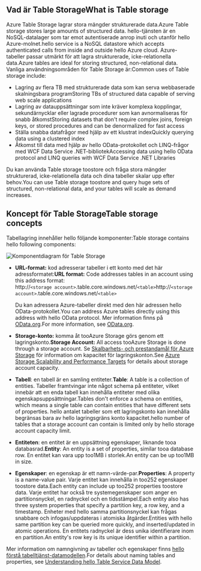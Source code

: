 ## <a name="what-is-table-storage"></a><span data-ttu-id="db00d-101">Vad är Table Storage</span><span class="sxs-lookup"><span data-stu-id="db00d-101">What is Table storage</span></span>
<span data-ttu-id="db00d-102">Azure Table Storage lagrar stora mängder strukturerade data.</span><span class="sxs-lookup"><span data-stu-id="db00d-102">Azure Table storage stores large amounts of structured data.</span></span> <span data-ttu-id="db00d-103">hello-tjänsten är en NoSQL-datalager som tar emot autentiserade anrop inuti och utanför hello Azure-molnet.</span><span class="sxs-lookup"><span data-stu-id="db00d-103">hello service is a NoSQL datastore which accepts authenticated calls from inside and outside hello Azure cloud.</span></span> <span data-ttu-id="db00d-104">Azure-tabeller passar utmärkt för att lagra strukturerade, icke-relationella data.</span><span class="sxs-lookup"><span data-stu-id="db00d-104">Azure tables are ideal for storing structured, non-relational data.</span></span> <span data-ttu-id="db00d-105">Vanliga användningsområden för Table Storage är:</span><span class="sxs-lookup"><span data-stu-id="db00d-105">Common uses of Table storage include:</span></span>

* <span data-ttu-id="db00d-106">Lagring av flera TB med strukturerade data som kan serva webbaserade skalningsbara program</span><span class="sxs-lookup"><span data-stu-id="db00d-106">Storing TBs of structured data capable of serving web scale applications</span></span>
* <span data-ttu-id="db00d-107">Lagring av datauppsättningar som inte kräver komplexa kopplingar, sekundärnycklar eller lagrade procedurer som kan avnormaliseras för snabb åtkomst</span><span class="sxs-lookup"><span data-stu-id="db00d-107">Storing datasets that don't require complex joins, foreign keys, or stored procedures and can be denormalized for fast access</span></span>
* <span data-ttu-id="db00d-108">Ställa snabba datafrågor med hjälp av ett klustrat index</span><span class="sxs-lookup"><span data-stu-id="db00d-108">Quickly querying data using a clustered index</span></span>
* <span data-ttu-id="db00d-109">Åtkomst till data med hjälp av hello OData-protokollet och LINQ-frågor med WCF Data Service .NET-bibliotek</span><span class="sxs-lookup"><span data-stu-id="db00d-109">Accessing data using hello OData protocol and LINQ queries with WCF Data Service .NET Libraries</span></span>

<span data-ttu-id="db00d-110">Du kan använda Table storage toostore och fråga stora mängder strukturerad, icke-relationella data och dina tabeller skalar upp efter behov.</span><span class="sxs-lookup"><span data-stu-id="db00d-110">You can use Table storage toostore and query huge sets of structured, non-relational data, and your tables will scale as demand increases.</span></span>

## <a name="table-storage-concepts"></a><span data-ttu-id="db00d-111">Koncept för Table Storage</span><span class="sxs-lookup"><span data-stu-id="db00d-111">Table storage concepts</span></span>
<span data-ttu-id="db00d-112">Tabellagring innehåller hello följande komponenter:</span><span class="sxs-lookup"><span data-stu-id="db00d-112">Table storage  contains hello following components:</span></span>

![Komponentdiagram för Table Storage][Table1]

* <span data-ttu-id="db00d-114">**URL-format:** kod adresserar tabeller i ett konto med det här adressformatet:</span><span class="sxs-lookup"><span data-stu-id="db00d-114">**URL format:** Code addresses tables in an account using this address format:</span></span>   
  <span data-ttu-id="db00d-115">http://`<storage account>`.table.core.windows.net/`<table>`</span><span class="sxs-lookup"><span data-stu-id="db00d-115">http://`<storage account>`.table.core.windows.net/`<table>`</span></span>  
  
  <span data-ttu-id="db00d-116">Du kan adressera Azure-tabeller direkt med den här adressen hello OData-protokollet.</span><span class="sxs-lookup"><span data-stu-id="db00d-116">You can address Azure tables directly using this address with hello OData protocol.</span></span> <span data-ttu-id="db00d-117">Mer information finns på [OData.org][OData.org].</span><span class="sxs-lookup"><span data-stu-id="db00d-117">For more information, see [OData.org][OData.org].</span></span>
* <span data-ttu-id="db00d-118">**Storage-konto:** komma åt tooAzure Storage görs genom ett lagringskonto.</span><span class="sxs-lookup"><span data-stu-id="db00d-118">**Storage Account:** All access tooAzure Storage is done through a storage account.</span></span> <span data-ttu-id="db00d-119">Se [Skalbarhets- och prestandamål för Azure Storage](../articles/storage/common/storage-scalability-targets.md) för information om kapacitet för lagringskonton.</span><span class="sxs-lookup"><span data-stu-id="db00d-119">See [Azure Storage Scalability and Performance Targets](../articles/storage/common/storage-scalability-targets.md) for details about storage account capacity.</span></span>
* <span data-ttu-id="db00d-120">**Tabell**: en tabell är en samling entiteter.</span><span class="sxs-lookup"><span data-stu-id="db00d-120">**Table**: A table is a collection of entities.</span></span> <span data-ttu-id="db00d-121">Tabeller framtvingar inte något schema på entiteter, vilket innebär att en enda tabell kan innehålla entiteter med olika egenskapsuppsättningar.</span><span class="sxs-lookup"><span data-stu-id="db00d-121">Tables don't enforce a schema on entities, which means a single table can contain entities that have different sets of properties.</span></span> <span data-ttu-id="db00d-122">hello antalet tabeller som ett lagringskonto kan innehålla begränsas bara av hello lagringsgräns konto kapacitet.</span><span class="sxs-lookup"><span data-stu-id="db00d-122">hello number of tables that a storage account can contain is limited only by hello storage account capacity limit.</span></span>
* <span data-ttu-id="db00d-123">**Entiteten**: en entitet är en uppsättning egenskaper, liknande tooa databasrad.</span><span class="sxs-lookup"><span data-stu-id="db00d-123">**Entity**: An entity is a set of properties, similar tooa database row.</span></span> <span data-ttu-id="db00d-124">En entitet kan vara upp too1MB i storlek.</span><span class="sxs-lookup"><span data-stu-id="db00d-124">An entity can be up too1MB in size.</span></span>
* <span data-ttu-id="db00d-125">**Egenskaper**: en egenskap är ett namn-värde-par.</span><span class="sxs-lookup"><span data-stu-id="db00d-125">**Properties**: A property is a name-value pair.</span></span> <span data-ttu-id="db00d-126">Varje entitet kan innehålla in too252 egenskaper toostore data.</span><span class="sxs-lookup"><span data-stu-id="db00d-126">Each entity can include up too252 properties toostore data.</span></span> <span data-ttu-id="db00d-127">Varje entitet har också tre systemegenskaper som anger en partitionsnyckel, en radnyckel och en tidsstämpel.</span><span class="sxs-lookup"><span data-stu-id="db00d-127">Each entity also has three system properties that specify a partition key, a row key, and a timestamp.</span></span> <span data-ttu-id="db00d-128">Enheter med hello samma partitionsnyckel kan frågas snabbare och infogas/uppdateras i atomiska åtgärder.</span><span class="sxs-lookup"><span data-stu-id="db00d-128">Entities with hello same partition key can be queried more quickly, and inserted/updated in atomic operations.</span></span> <span data-ttu-id="db00d-129">En entitets radnyckel är dess unika identifierare inom en partition.</span><span class="sxs-lookup"><span data-stu-id="db00d-129">An entity's row key is its unique identifier within a partition.</span></span>

<span data-ttu-id="db00d-130">Mer information om namngivning av tabeller och egenskaper finns [hello förstå tabelltjänst-datamodellen](/rest/api/storageservices/Understanding-the-Table-Service-Data-Model).</span><span class="sxs-lookup"><span data-stu-id="db00d-130">For details about naming tables and properties, see [Understanding hello Table Service Data Model](/rest/api/storageservices/Understanding-the-Table-Service-Data-Model).</span></span>

[Table1]: ./media/storage-table-concepts-include/table1.png
[OData.org]: http://www.odata.org/
